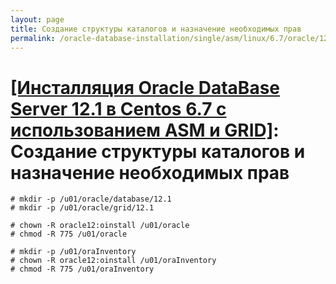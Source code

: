 ```yaml
---
layout: page
title: Создание структуры каталогов и назначение необходимых прав
permalink: /oracle-database-installation/single/asm/linux/6.7/oracle/12.1/create-folder-structure-and-user-permissions/
---
```



# <a href="/oracle-database-installation/single/asm/linux/6.7/oracle/12.1/">[Инсталляция Oracle DataBase Server 12.1 в Centos 6.7 с использованием ASM и GRID]</a>: Создание структуры каталогов и назначение необходимых прав


	# mkdir -p /u01/oracle/database/12.1
	# mkdir -p /u01/oracle/grid/12.1

	# chown -R oracle12:oinstall /u01/oracle
	# chmod -R 775 /u01/oracle

	# mkdir -p /u01/oraInventory
	# chown -R oracle12:oinstall /u01/oraInventory
	# chmod -R 775 /u01/oraInventory
